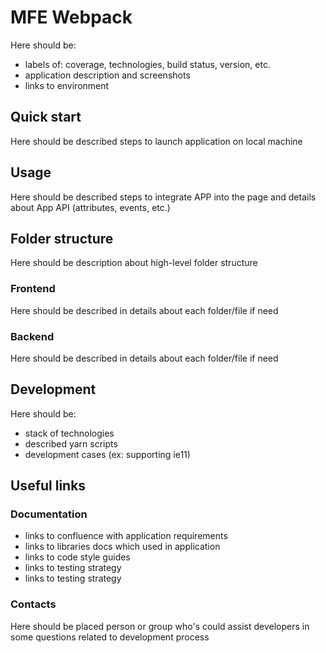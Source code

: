 # MFE Webpack

Here should be:
- labels of: coverage, technologies, build status, version, etc.
- application description and screenshots
- links to environment

## Quick start
Here should be described steps to launch application on local machine


## Usage
Here should be described steps to integrate APP into the page and details about App API (attributes, events, etc.)


## Folder structure
Here should be description about high-level folder structure

### Frontend
Here should be described in details about each folder/file if need

### Backend
Here should be described in details about each folder/file if need


## Development
Here should be:
- stack of technologies
- described yarn scripts
- development cases (ex: supporting ie11)


## Useful links

### Documentation
- links to confluence with application requirements
- links to libraries docs which used in application
- links to code style guides
- links to testing strategy
- links to testing strategy

### Contacts
Here should be placed person or group who's could assist developers in some questions related to development process
